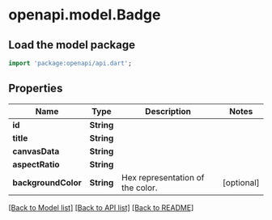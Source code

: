# openapi.model.Badge

## Load the model package
```dart
import 'package:openapi/api.dart';
```

## Properties
Name | Type | Description | Notes
------------ | ------------- | ------------- | -------------
**id** | **String** |  | 
**title** | **String** |  | 
**canvasData** | **String** |  | 
**aspectRatio** | **String** |  | 
**backgroundColor** | **String** | Hex representation of the color. | [optional] 

[[Back to Model list]](../README.md#documentation-for-models) [[Back to API list]](../README.md#documentation-for-api-endpoints) [[Back to README]](../README.md)


